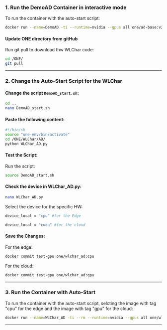 ### **1. Run the DemoAD Container in interactive mode**
To run the container with the auto-start script:
```bash
docker run --name=DemoAD -ti --runtime=nvidia --gpus all one/ad-base:v2 bash -c
```
#### **Update ONE directory from gitHub**
Run git pull to download thw WLChar code:
```bash
cd /ONE/
git pull
```
---

### **2. Change the Auto-Start Script for the WLChar**

#### Change the script `DemoAD_start.sh`:
```bash
cd ..
nano DemoAD_start.sh
```

#### Paste the following content:
```bash
#!/bin/sh
source "one-env/bin/activate"
cd /ONE/WLChar/AD/
python WLChar_AD.py
```

#### Test the Script:
Run the script:
```bash
source DemoAD_start.sh
```
#### Check the device in WLChar_AD.py:
```bash
nano WLChar_AD.py
```
Select the device for the specific HW:
```bash
device_local = "cpu" #for the Edge
```
```bash
device_local = "cuda" #for the cloud
```

#### Save the Changes:
For the edge:
```bash
docker commit test-gpu one/wlchar_ad:cpu
```
For the cloud:
```bash
docker commit test-gpu one/wlchar_ad:gpu
```
---

### **3. Run the Container with Auto-Start**
To run the container with the auto-start script, selcting the image with tag "cpu" for the edge and the image with tag "gpu" for the cloud:
```bash
docker run --name=WLChar_AD -ti --rm --runtime=nvidia --gpus all one/wlchar_ad:cpu bash -c 'source DemoAD_start.sh'
```
---
